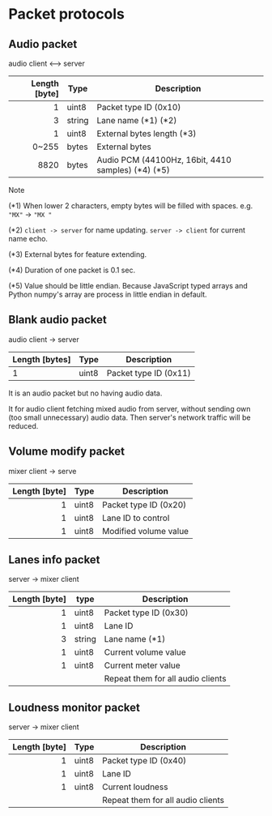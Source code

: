# Packet protocols

## Audio packet

audio client <--> server

| Length [byte] | Type   | Description                                          |
| ------------: | ------ | ---------------------------------------------------- |
|             1 | uint8  | Packet type ID (0x10)                                |
|             3 | string | Lane name (\*1) (\*2)                                |
|             1 | uint8  | External bytes length (\*3)                          |
|         0~255 | bytes  | External bytes                                       |
|          8820 | bytes  | Audio PCM (44100Hz, 16bit, 4410 samples) (\*4) (\*5) |

> [!NOTE]
>
> (\*1) When lower 2 characters, empty bytes will be filled with spaces. e.g. `"MX"` -> `"MX "`
>
> (\*2) `client -> server` for name updating. `server -> client` for current name echo.
>
> (\*3) External bytes for feature extending.
>
> (\*4) Duration of one packet is 0.1 sec.
>
> (\*5) Value should be little endian. Because JavaScript typed arrays and Python numpy's array are process in little endian in default.

## Blank audio packet

audio client -> server

| Length [bytes] | Type  | Description           |
| -------------- | ----- | --------------------- |
| 1              | uint8 | Packet type ID (0x11) |

It is an audio packet but no having audio data.

It for audio client fetching mixed audio from server, without sending own (too small unnecessary) audio data. Then server's network traffic will be reduced.

## Volume modify packet

mixer client -> serve

| Length [byte] | Type  | Description           |
| ------------: | ----- | --------------------- |
|             1 | uint8 | Packet type ID (0x20) |
|             1 | uint8 | Lane ID to control    |
|             1 | uint8 | Modified volume value |

## Lanes info packet

server -> mixer client

| Length [byte] | type   | Description                       |
| ------------: | ------ | --------------------------------- |
|             1 | uint8  | Packet type ID (0x30)             |
|             1 | uint8  | Lane ID                           |
|             3 | string | Lane name (\*1)                   |
|             1 | uint8  | Current volume value              |
|             1 | uint8  | Current meter value               |
|               |        | Repeat them for all audio clients |

## Loudness monitor packet

server -> mixer client

| Length [byte] | Type  | Description                       |
| ------------: | ----- | --------------------------------- |
|             1 | uint8 | Packet type ID (0x40)             |
|             1 | uint8 | Lane ID                           |
|             1 | uint8 | Current loudness                  |
|               |       | Repeat them for all audio clients |
